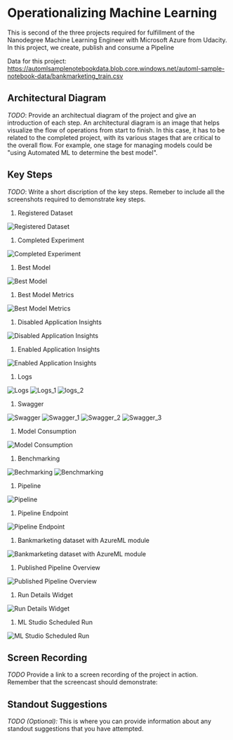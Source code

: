 # Operationalizing Machine Learning

This is second of the three projects required for fulfillment of the Nanodegree Machine Learning Engineer with Microsoft Azure from Udacity. In this project, we create, publish and consume a Pipeline

Data for this project: https://automlsamplenotebookdata.blob.core.windows.net/automl-sample-notebook-data/bankmarketing_train.csv

## Architectural Diagram
*TODO*: Provide an architectual diagram of the project and give an introduction of each step. An architectural diagram is an image that helps visualize the flow of operations from start to finish. In this case, it has to be related to the completed project, with its various stages that are critical to the overall flow. For example, one stage for managing models could be "using Automated ML to determine the best model". 

## Key Steps
*TODO*: Write a short discription of the key steps. Remeber to include all the screenshots required to demonstrate key steps.

1. Registered Dataset

![Registered Dataset](images/registeredDataset.png)

1. Completed Experiment

![Completed Experiment](images/completedExperiment.png)

1. Best Model

![Best Model](images/bestModel.png)

1. Best Model Metrics

![Best Model Metrics](images/bestModelStats.png)

1. Disabled Application Insights

![Disabled Application Insights](images/appInsightsDisabled.png)

1. Enabled Application Insights

![Enabled Application Insights](images/appInsightsEnabled.png)

1. Logs

![Logs](images/logs.png)
![Logs_1](images/logs_1.png)
![logs_2](images/logs_2.png)

1. Swagger

![Swagger](images/swagger.png)
![Swagger_1](images/swagger_1.png)
![Swagger_2](images/swagger_2.png)
![Swagger_3](images/swagger_3.png)

1. Model Consumption

![Model Consumption](images/endpoint.png)

1. Benchmarking

![Bechmarking](images/benchmarking.png)
![Benchmarking](images/benchmarking_1.png)

1. Pipeline

![Pipeline](images/pipeline.png)

1. Pipeline Endpoint

![Pipeline Endpoint](images/pipelineEndpoint.png)

1. Bankmarketing dataset with AzureML module

![Bankmarketing dataset with AzureML module](images/bankMarketingDatasetWithAutoMLModule.png)

1. Published Pipeline Overview

![Published Pipeline Overview](images/publishedPipelineOverview.png)

1. Run Details Widget

![Run Details Widget](images/runDetailsWidget.png)

1. ML Studio Scheduled Run

![ML Studio Scheduled Run](images/mlStudioScheduledRun.png)

## Screen Recording
*TODO* Provide a link to a screen recording of the project in action. Remember that the screencast should demonstrate:

## Standout Suggestions
*TODO (Optional):* This is where you can provide information about any standout suggestions that you have attempted.

